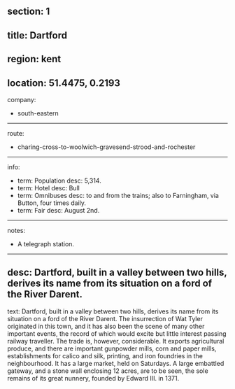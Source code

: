 section: 1
----
title: Dartford
----
region: kent
----
location: 51.4475, 0.2193
----
company:
- south-eastern
----
route:
- charing-cross-to-woolwich-gravesend-strood-and-rochester
----
info:
- term: Population
  desc: 5,314.
- term: Hotel
  desc: Bull
- term: Omnibuses
  desc: to and from the trains; also to Farningham, via Button, four times daily.
- term: Fair
  desc: August 2nd.
----
notes:
- A telegraph station.
----
desc: Dartford, built in a valley between two hills, derives its name from its situation on a ford of the River Darent.
----
text: Dartford, built in a valley between two hills, derives its name from its situation on a ford of the River Darent. The insurrection of Wat Tyler originated in this town, and it has also been the scene of many other important events, the record of which would excite but little interest passing railway traveller. The trade is, however, considerable. It exports agricultural produce, and there are important gunpowder mills, corn and paper mills, establishments for calico and silk, printing, and iron foundries in the neighbourhood. It has a large market, held on Saturdays. A large embattled gateway, and a stone wall enclosing 12 acres, are to be seen, the sole remains of its great nunnery, founded by Edward III. in 1371.
